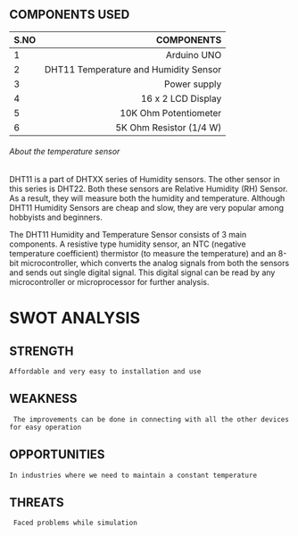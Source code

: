 ## COMPONENTS USED
|S.NO|  COMPONENTS   |
|:----| ------------:|
|1|Arduino UNO|
|2|DHT11 Temperature and Humidity Sensor|  
|3|Power supply|  
|4|16 x 2 LCD Display|
|5|10K Ohm Potentiometer|  
|6|5K Ohm Resistor (1/4 W)| 

###### About the temperature sensor
DHT11 is a part of DHTXX series of Humidity sensors. The other sensor in this series is DHT22. Both these sensors are Relative Humidity (RH) Sensor. As a result, they will measure both the humidity and temperature. Although DHT11 Humidity Sensors are cheap and slow, they are very popular among hobbyists and beginners.

The DHT11 Humidity and Temperature Sensor consists of 3 main components. A resistive type humidity sensor, an NTC (negative temperature coefficient) thermistor (to measure the temperature) and an 8-bit microcontroller, which converts the analog signals from both the sensors and sends out single digital signal.
This digital signal can be read by any microcontroller or microprocessor for further analysis.

# SWOT ANALYSIS
## STRENGTH
    Affordable and very easy to installation and use
## WEAKNESS
     The improvements can be done in connecting with all the other devices for easy operation
## OPPORTUNITIES
    In industries where we need to maintain a constant temperature
## THREATS
     Faced problems while simulation